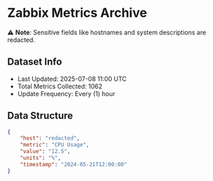 # Zabbix Metrics Archive

⚠️ **Note**: Sensitive fields like hostnames and system descriptions are redacted.

## Dataset Info
- Last Updated: 2025-07-08 11:00 UTC
- Total Metrics Collected: 1062
- Update Frequency: Every (1) hour

## Data Structure
```json
{
    "host": "redacted",
    "metric": "CPU Usage",
    "value": "12.5",
    "units": "%",
    "timestamp": "2024-05-21T12:00:00"
}
```
